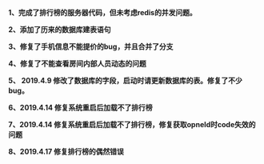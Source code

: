 **1、完成了排行榜的服务器代码，但未考虑redis的并发问题。**

**2、添加了历来的数据库建表语句**

**3、修复了手机信息不能提价的bug，并且合并了分支**

**4、修复了不能查看房间内部人员动态的问题**

**5、 2019.4.9 修改了数据库的字段，启动时请更新数据库的表。修复了不少bug。**

**6、2019.4.14 修复系统重启后加载不了排行榜**

**7、2019.4.14 修复系统重启后加载不了排行榜，修复获取opneId时code失效的问题**

**8、2019.4.17 修复排行榜的偶然错误**

